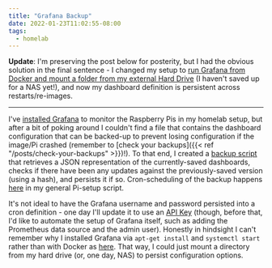 ```yaml
---
title: "Grafana Backup"
date: 2022-01-23T11:02:55-08:00
tags:
  - homelab
---
```


**Update**: I'm preserving the post below for posterity, but I had the obvious solution in the final sentence - I changed my setup to [run Grafana from Docker and mount a folder from my external Hard Drive](https://github.com/scubbo/pi-tools/blob/main/scripts-on-pi/2_full_setup.sh#L236-L239) (I haven't saved up for a NAS yet!), and now my dashboard definition is persistent across restarts/re-images.
<!--more-->

---

I've [installed Grafana](https://github.com/scubbo/pi-tools/blob/main/scripts-on-pi/2_full_setup.sh#L229-L249) to monitor the Raspberry Pis in my homelab setup, but after a bit of poking around I couldn't find a file that contains the dashboard configuration that can be backed-up to prevent losing configuration if the image/Pi crashed (remember to [check your backups]({{< ref "/posts/check-your-backups" >}})!). To that end, I created a [backup script](https://github.com/scubbo/pi-tools/blob/main/backup-scripts/grafana_backup.py) that retrieves a JSON representation of the currently-saved dashboards, checks if there have been any updates against the previously-saved version (using a hash), and persists it if so. Cron-scheduling of the backup happens [here](https://github.com/scubbo/pi-tools/blob/main/scripts-on-pi/2_full_setup.sh#L256) in my general Pi-setup script.

It's not ideal to have the Grafana username and password persisted into a cron definition - one day I'll update it to use an [API Key](https://grafana.com/docs/grafana/latest/http_api/auth/#create-api-token) (though, before that, I'd like to automate the setup of Grafana itself, such as adding the Prometheus data source and the admin user). Honestly in hindsight I can't remember why I installed Grafana via `apt-get install` and `systemctl start` rather than with Docker as [here](https://grafana.com/docs/grafana/latest/administration/configure-docker/). That way, I could just mount a directory from my hard drive (or, one day, NAS) to persist configuration options.
